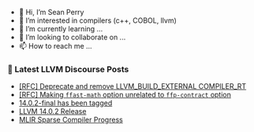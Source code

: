 - 👋 Hi, I’m Sean Perry
- 👀 I’m interested in compilers (c++, COBOL, llvm)
- 🌱 I’m currently learning ...
- 💞️ I’m looking to collaborate on ...
- 📫 How to reach me ...

<!---
s66perry/s66perry is a ✨ special ✨ repository because its `README.md` (this file) appears on your GitHub profile.
You can click the Preview link to take a look at your changes.
--->
### 📕 Latest LLVM Discourse Posts

<!-- DISCOURSE-LLVM:START -->
- [[RFC] Deprecate and remove LLVM_BUILD_EXTERNAL COMPILER_RT](https://discourse.llvm.org/t/rfc-deprecate-and-remove-llvm-build-external-compiler-rt/62058#post_6)
- [[RFC] Making `ffast-math` option unrelated to `ffp-contract` option](https://discourse.llvm.org/t/rfc-making-ffast-math-option-unrelated-to-ffp-contract-option/61912#post_9)
- [14.0.2-final has been tagged](https://discourse.llvm.org/t/14-0-2-final-has-been-tagged/62066#post_1)
- [LLVM 14.0.2 Release](https://discourse.llvm.org/t/llvm-14-0-2-release/62065#post_1)
- [MLIR Sparse Compiler Progress](https://discourse.llvm.org/t/mlir-sparse-compiler-progress/60479#post_2)
<!-- DISCOURSE-LLVM:END -->
